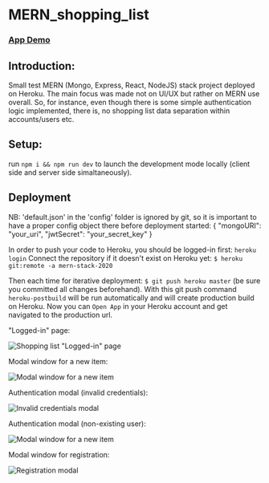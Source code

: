 # MERN_shopping_list

### [App Demo](https://dashboard.heroku.com/apps/mern-stack-2020)

## Introduction:

Small test MERN (Mongo, Express, React, NodeJS) stack project deployed on Heroku. The main focus was made not on UI/UX 
but rather on MERN use overall. So, for instance, even though there is some simple authentication logic implemented, 
there is, no shopping list data separation within accounts/users etc.

## Setup:

run `npm i && npm run dev` to launch the development mode locally (client side and server side simaltaneously).

## Deployment

NB: 'default.json' in the 'config' folder is ignored by git, so it is important to have a proper config object there before 
deployment started:
{
  "mongoURI": "your_uri",
  "jwtSecret": "your_secret_key"
}

In order to push your code to Heroku, you should be logged-in first:
```heroku login```
Connect the repository if it doesn't exist on Heroku yet:
```$ heroku git:remote -a mern-stack-2020```

Then each time for iterative deployment:
```$ git push heroku master``` (be sure you committed all changes beforehand).
With this git push command ```heroku-postbuild``` will be run automatically and will create production build on Heroku.
Now you can ```Open App``` in your Heroku account and get navigated to the production url.


"Logged-in" page:

![Shopping list "Logged-in" page](https://github.com/KseniyaY/MERN_shopping_list/blob/master/client/public/shop_list_loggedin.png)

Modal window for a new item:

![Modal window for a new item](https://github.com/KseniyaY/MERN_shopping_list/blob/master/client/public/shop_list_new_item_modal.png)

Authentication modal (invalid credentials):

![Invalid credentials modal](https://github.com/KseniyaY/MERN_shopping_list/blob/master/client/public/shop_list_invalid_credentials_modal.png)

Authentication modal (non-existing user):

![Modal window for a new item](https://github.com/KseniyaY/MERN_shopping_list/blob/master/client/public/shop_list_no_user_modal.png)

Modal window for registration:

![Registration modal](https://github.com/KseniyaY/MERN_shopping_list/blob/master/client/public/shop_list_register_modal.png)

